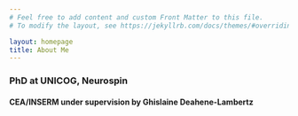 ```yaml
---
# Feel free to add content and custom Front Matter to this file.
# To modify the layout, see https://jekyllrb.com/docs/themes/#overriding-theme-defaults

layout: homepage
title: About Me
---
```


###  PhD at UNICOG, Neurospin
#### CEA/INSERM under supervision by Ghislaine Deahene-Lambertz
